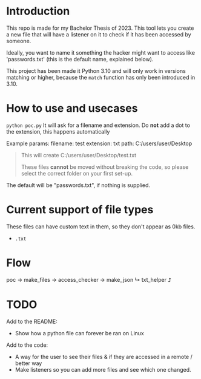 # Introduction
This repo is made for my Bachelor Thesis of 2023.
This tool lets you create a new file that will have a listener on it to check if it has been accessed by someone.

Ideally, you want to name it something the hacker might want to access like 'passwords.txt' (this is the default name, explained below).

This project has been made it Python 3.10 and will only work in versions matching or higher, because the `match` function has only been introduced in 3.10.

# How to use and usecases

`python poc.py`
It will ask for a filename and extension.
Do **not** add a dot to the extension, this happens automatically

Example params:
filename: test
extension: txt
path: C:/users/user/Desktop

> This will create C:/users/user/Desktop/test.txt
>
> These files **cannot** be moved without breaking the code, so please select the correct folder on your first set-up.

The default will be "passwords.txt", if nothing is supplied.

# Current support of file types
These files can have custom text in them, so they don't appear as 0kb files.
- `.txt`

# Flow
poc   ->   make_files  ->  access_checker -> make_json
 ↳ txt_helper ⮥   

# TODO
Add to the README:
- Show how a python file can forever be ran on Linux

Add to the code:
- A way for the user to see their files & if they are accessed in a remote / better way
- Make listeners so you can add more files and see which one changed.